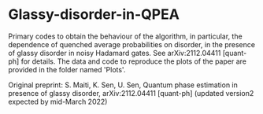 # Glassy-disorder-in-QPEA
Primary codes to obtain the behaviour of the algorithm, in particular, the dependence of quenched average probabilities on disorder, in the presence of glassy disorder in noisy Hadamard gates. See arXiv:2112.04411 [quant-ph] for details.
The data and code to reproduce the plots of the paper are provided in the folder named 'Plots'.

Original preprint:   S. Maiti, K. Sen, U. Sen, Quantum phase estimation in presence of glassy disorder,	arXiv:2112.04411 [quant-ph]
(updated version2 expected by mid-March 2022)
